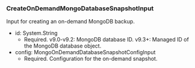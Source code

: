 ### CreateOnDemandMongoDatabaseSnapshotInput
Input for creating an on-demand MongoDB backup.

- id: System.String
  - Required. v9.0-v9.2: MongoDB database ID.
v9.3+: Managed ID of the MongoDB database object.
- config: MongoOnDemandDatabaseSnapshotConfigInput
  - Required. Configuration for the on-demand snapshot.
